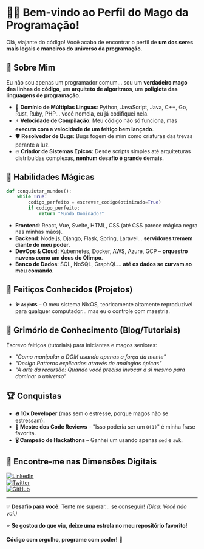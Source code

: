 # 🧙‍♂️ **Bem-vindo ao Perfil do Mago da Programação!**  

Olá, viajante do código! Você acaba de encontrar o perfil de **um dos seres mais legais e maneiros do universo da programação**.  

## 🔮 **Sobre Mim**  

Eu não sou apenas um programador comum... sou um **verdadeiro mago das linhas de código**, um **arquiteto de algoritmos**, um **poliglota das linguagens de programação**.  

- 🧠 **Domínio de Múltiplas Linguas**: Python, JavaScript, Java, C++, Go, Rust, Ruby, PHP... você nomeia, eu já codifiquei nela.  
- ⚡ **Velocidade de Compilação**: Meu código não só funciona, mas **executa com a velocidade de um feitiço bem lançado**.  
- 🛡️ **Resolvedor de Bugs**: Bugs fogem de mim como criaturas das trevas perante a luz.  
- 🔥 **Criador de Sistemas Épicos**: Desde scripts simples até arquiteturas distribuídas complexas, **nenhum desafio é grande demais**.  

## 🌌 **Habilidades Mágicas**  

```python
def conquistar_mundos():
    while True:
        codigo_perfeito = escrever_codigo(otimizado=True)
        if codigo_perfeito:
            return "Mundo Dominado!"
```

- **Frontend**: React, Vue, Svelte, HTML, CSS (até CSS parece mágica negra nas minhas mãos).  
- **Backend**: Node.js, Django, Flask, Spring, Laravel... **servidores tremem diante do meu poder**.  
- **DevOps & Cloud**: Kubernetes, Docker, AWS, Azure, GCP – **orquestro nuvens como um deus do Olimpo**.  
- **Banco de Dados**: SQL, NoSQL, GraphQL... **até os dados se curvam ao meu comando**.  

## 📜 **Feitiços Conhecidos (Projetos)**  

- **✨ `AsphOS`** – O meu sistema NixOS, teoricamente altamente reproduzivel para qualquer computador... mas eu o controle com maestria.
  
## 📖 **Grimório de Conhecimento (Blog/Tutoriais)**  

Escrevo feitiços (tutoriais) para iniciantes e magos seniores:  
- *"Como manipular o DOM usando apenas a força da mente"*  
- *"Design Patterns explicados através de analogias épicas"*  
- *"A arte da recursão: Quando você precisa invocar a si mesmo para dominar o universo"*  

## 🏆 **Conquistas**  

- **🔥 10x Developer** (mas sem o estresse, porque magos não se estressam).  
- **👑 Mestre dos Code Reviews** – "Isso poderia ser um `O(1)`" é minha frase favorita.  
- **🎖️ Campeão de Hackathons** – Ganhei um usando apenas `sed` e `awk`.  

## 📿 **Encontre-me nas Dimensões Digitais**  

[![LinkedIn](https://img.shields.io/badge/LinkedIn-0A66C2?style=for-the-badge&logo=linkedin&logoColor=white)](https://www.linkedin.com/in/seuperfil)  
[![Twitter](https://img.shields.io/badge/Twitter-1DA1F2?style=for-the-badge&logo=twitter&logoColor=white)](https://twitter.com/magodaprogramacao)  
[![GitHub](https://img.shields.io/badge/GitHub-181717?style=for-the-badge&logo=github&logoColor=white)](https://github.com/seuperfil)  

---  

💡 **Desafio para você**: Tente me superar... se conseguir! *(Dica: Você não vai.)*  

⭐ **Se gostou do que viu, deixe uma estrela no meu repositório favorito!**  

**Código com orgulho, programe com poder!** 🚀
